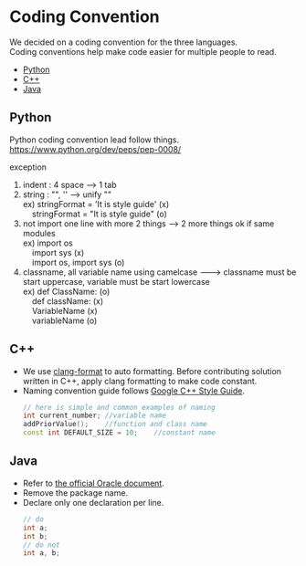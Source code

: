 # Coding Convention
We decided on a coding convention for the three languages.   
Coding conventions help make code easier for multiple people to read.
* [Python](#python)
* [C++](#c)
* [Java](#java)

## Python
Python coding convention lead follow things.   
<https://www.python.org/dev/peps/pep-0008/>

exception
1. indent : 4 space --> 1 tab
2. string : "", '' --> unify ""   
	ex) stringFormat = 'It is style guide' (x)   
	&nbsp;&nbsp;&nbsp;&nbsp;stringFormat = "It is style guide" (o)
3. not import one line with more 2 things --> 2 more things ok if same modules   
	ex) import os   
	&nbsp;&nbsp;&nbsp;&nbsp;import sys (x)   
	&nbsp;&nbsp;&nbsp;&nbsp;import os, import sys (o)
4. classname, all variable name using camelcase ---> classname must be start uppercase, variable must be start lowercase   
	ex) def ClassName: (o)   
	&nbsp;&nbsp;&nbsp;&nbsp;def className: (x)   
	&nbsp;&nbsp;&nbsp;&nbsp;VariableName (x)   
	&nbsp;&nbsp;&nbsp;&nbsp;variableName (o)   

## C++

* We use [clang-format](http://clang.llvm.org/docs/ClangFormat.html) to auto formatting. Before contributing solution written in C++, apply clang formatting to make code constant.
* Naming convention guide follows [Google C++ Style Guide](https://google.github.io/styleguide/cppguide.html#Naming).
	```c++
	// here is simple and common examples of naming
	int current_number;	//variable name
	addPriorValue();	//function and class name
	const int DEFAULT_SIZE = 10;	//constant name
	```

## Java
* Refer to [the official Oracle document](https://www.oracle.com/java/technologies/javase/codeconventions-contents.html).
* Remove the package name.
* Declare only one declaration per line.
	``` Java
	// do
	int a;
	int b;
	// do not
	int a, b;
	```
